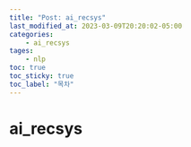 ```yaml
---
title: "Post: ai_recsys"
last_modified_at: 2023-03-09T20:20:02-05:00
categories:
    - ai_recsys
tages:
    - nlp
toc: true
toc_sticky: true
toc_label: "목차"
---
```




# ai_recsys